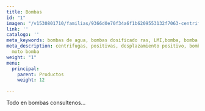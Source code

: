 ```yaml
---
title: Bombas
id: "1"
imagen: "/v1530801710/familias/9366d0e70f34a6f1b6209553132f7063-centrifugas-sanitarias.jpg"
link: ''
catalogo: ''
meta_keywords: bombas de agua, bombas dosificado ras, LMI,bomba, bomba de agua,pump
meta_description: centrifugas, positivas, desplazamiento positivo, bomba de agua,
  moto bomba
weight: "1"
menu:
  principal:
    parent: Productos
    weight: 12

---
```

<p>Todo en bombas consultenos... </p>